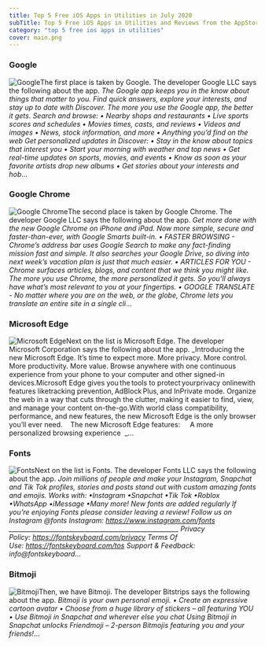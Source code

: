 ```yaml
---
title: Top 5 Free iOS Apps in Utilities in July 2020
subTitle: Top 5 Free iOS Apps in Utilities and Reviews from the AppStore in July 2020.
category: "top 5 free ios apps in utilities"
cover: main.png
---
```


### Google

![Google](https://is3-ssl.mzstatic.com/image/thumb/Purple114/v4/7c/16/94/7c16948e-8774-db6f-2021-9287c1930439/logo_gsa_ios_color-0-1x_U007emarketing-0-6-0-0-0-85-220-0.png/100x100bb.png)The first place is taken by Google. The developer Google LLC says the following about the app. _The Google app keeps you in the know about things that matter to you. Find quick answers, explore your interests, and stay up to date with Discover. The more you use the Google app, the better it gets.  Search and browse: • Nearby shops and restaurants • Live sports scores and schedules • Movies times, casts, and reviews • Videos and images • News, stock information, and more • Anything you’d find on the web  Get personalized updates in Discover: • Stay in the know about topics that interest you • Start your morning with weather and top news • Get real-time updates on sports, movies, and events • Know as soon as your favorite artists drop new albums • Get stories about your interests and hob_...

### Google Chrome

![Google Chrome](https://is3-ssl.mzstatic.com/image/thumb/Purple114/v4/bb/72/49/bb72493a-6ede-8369-5513-f1e9f930b642/AppIcon-0-1x_U007emarketing-0-6-0-0-85-220.png/100x100bb.png)The second place is taken by Google Chrome. The developer Google LLC says the following about the app. _Get more done with the new Google Chrome on iPhone and iPad. Now more simple, secure and faster-than-ever, with Google Smarts built-in.   • FASTER BROWSING - Chrome’s address bar uses Google Search to make any fact-finding mission fast and simple. It also searches your Google Drive, so diving into next week’s vacation plan is just that much easier. • ARTICLES FOR YOU - Chrome surfaces articles, blogs, and content that we think you might like. The more you use Chrome, the more personalized it gets. So you’ll always have what’s most relevant to you at your fingertips. • GOOGLE TRANSLATE - No matter where you are on the web, or the globe, Chrome lets you translate an entire site in a single cli_...

### Microsoft Edge

![Microsoft Edge](https://is2-ssl.mzstatic.com/image/thumb/Purple114/v4/c8/a0/d4/c8a0d4bd-1e55-68b6-c3f4-2f75dd4894a4/AppIcon-0-0-1x_U007emarketing-0-0-0-7-0-0-sRGB-0-0-0-GLES2_U002c0-512MB-85-220-0-0.png/100x100bb.png)Next on the list is Microsoft Edge. The developer Microsoft Corporation says the following about the app. _Introducing the new Microsoft Edge. It’s time to expect more. More privacy. More control. More productivity. More value. Browse anywhere with one continuous experience from your phone to your computer and other signed-in devices.Microsoft Edge gives you the tools to protect yourprivacy onlinewith features liketracking prevention, AdBlock Plus, and InPrivate mode. Organize the web in a way that cuts through the clutter, making it easier to find, view, and manage your content on-the-go.With world class compatibility, performance, and new features, the new Microsoft Edge is the only browser you’ll ever need.    The new Microsoft Edge features:     A more personalized browsing experience  	_...

### Fonts

![Fonts](https://is2-ssl.mzstatic.com/image/thumb/Purple113/v4/73/69/28/73692875-5e6f-9a8b-6bd3-82b8e5d44801/AppIcon-1x_U007emarketing-0-7-0-0-sRGB-85-220.png/100x100bb.png)Next on the list is Fonts. The developer Fonts LLC says the following about the app. _Join millions of people and make your Instagram, Snapchat and Tik Tok profiles, stories and posts stand out with custom amazing fonts and emojis. Works with: •Instagram •Snapchat •Tik Tok •Roblox •WhatsApp •iMessage •Many more!  New fonts are added regularly  If you’re enjoying Fonts please consider leaving a review!  Follow us on Instagram @fonts  Instagram: https://www.instagram.com/fonts  ______________________________________________________  Privacy Policy: https://fontskeyboard.com/privacy  Terms Of Use: https://fontskeyboard.com/tos  Support & Feedback: info@fontskeyboard_...

### Bitmoji

![Bitmoji](https://is1-ssl.mzstatic.com/image/thumb/Purple124/v4/9e/aa/22/9eaa2215-30e2-44cd-cc20-198cd8d1232f/AppIcon-0-1x_U007emarketing-0-0-7-0-0-85-220.png/100x100bb.png)Then, we have Bitmoji. The developer Bitstrips says the following about the app. _Bitmoji is your own personal emoji.  • Create an expressive cartoon avatar • Choose from a huge library of stickers – all featuring YOU • Use Bitmoji in Snapchat and wherever else you chat  Using Bitmoji in Snapchat unlocks Friendmoji – 2-person Bitmojis featuring you and your friends!_...

